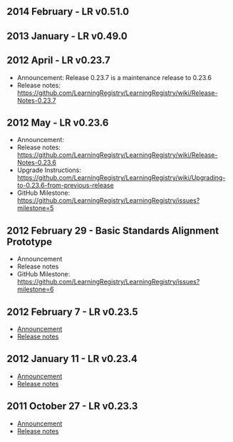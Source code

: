 ## 2014 February - LR v0.51.0

## 2013 January - LR v0.49.0

## 2012 April - LR v0.23.7
* Announcement: Release 0.23.7 is a maintenance release to 0.23.6
* Release notes: https://github.com/LearningRegistry/LearningRegistry/wiki/Release-Notes-0.23.7

## 2012 May - LR v0.23.6

* Announcement:
* Release notes: https://github.com/LearningRegistry/LearningRegistry/wiki/Release-Notes-0.23.6
* Upgrade Instructions: https://github.com/LearningRegistry/LearningRegistry/wiki/Upgrading-to-0.23.6-from-previous-release
* GitHub Milestone: https://github.com/LearningRegistry/LearningRegistry/issues?milestone=5

## 2012 February 29 - Basic Standards Alignment Prototype

* Announcement
* Release notes
* GitHub Milestone: https://github.com/LearningRegistry/LearningRegistry/issues?milestone=6

## 2012 February 7 - LR v0.23.5

* [Announcement](http://groups.google.com/group/learningregistry/browse_thread/thread/c12b0109778357be?hl=en)
* [Release notes](https://github.com/LearningRegistry/LearningRegistry/wiki/Release-Notes-0.23.5)

## 2012 January 11 - LR v0.23.4

* [Announcement](http://groups.google.com/group/learningregistry/browse_thread/thread/cb1d76933b83c0c?hl=en)
* [Release notes](https://github.com/LearningRegistry/LearningRegistry/wiki/Release-Notes-0.23.4)

## 2011 October 27 - LR v0.23.3

* [Announcement](http://goo.gl/yelV0)
* [Release notes](http://goo.gl/UdXaO)
